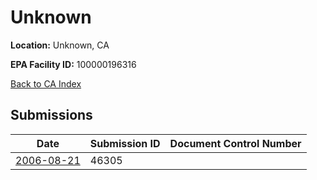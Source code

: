 # Unknown

**Location:** Unknown, CA

**EPA Facility ID:** 100000196316

[Back to CA Index](../../index.md)

## Submissions

| Date | Submission ID | Document Control Number |
|------|--------------|-------------------------|
| [2006-08-21](submissions/46305.md) | 46305 |  |
